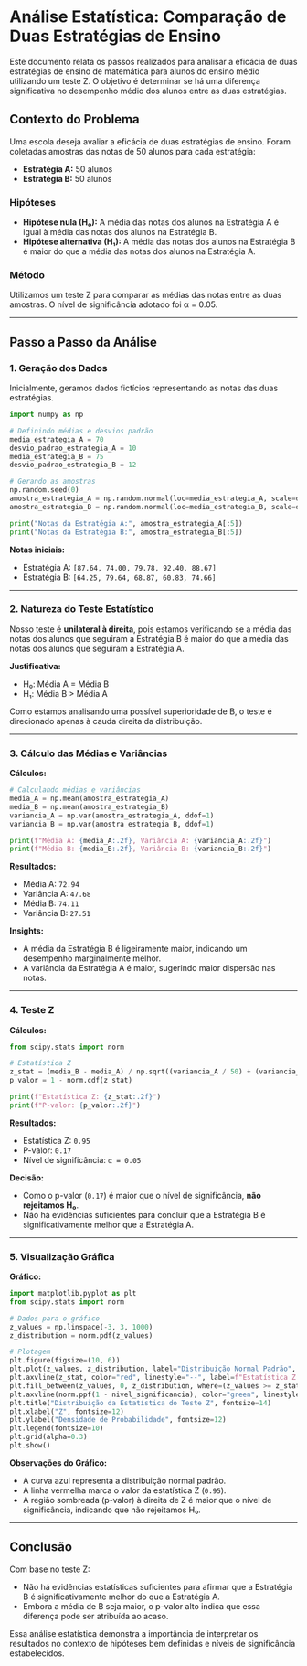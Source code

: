 # Análise Estatística: Comparação de Duas Estratégias de Ensino

Este documento relata os passos realizados para analisar a eficácia de duas estratégias de ensino de matemática para alunos do ensino médio utilizando um teste Z. O objetivo é determinar se há uma diferença significativa no desempenho médio dos alunos entre as duas estratégias.

## Contexto do Problema

Uma escola deseja avaliar a eficácia de duas estratégias de ensino. Foram coletadas amostras das notas de 50 alunos para cada estratégia:

- **Estratégia A:** 50 alunos
- **Estratégia B:** 50 alunos

### Hipóteses

- **Hipótese nula (H₀):** A média das notas dos alunos na Estratégia A é igual à média das notas dos alunos na Estratégia B.
- **Hipótese alternativa (H₁):** A média das notas dos alunos na Estratégia B é maior do que a média das notas dos alunos na Estratégia A.

### Método

Utilizamos um teste Z para comparar as médias das notas entre as duas amostras. O nível de significância adotado foi α = 0.05.

---

## Passo a Passo da Análise

### 1. Geração dos Dados

Inicialmente, geramos dados fictícios representando as notas das duas estratégias.

```python
import numpy as np

# Definindo médias e desvios padrão
media_estrategia_A = 70
desvio_padrao_estrategia_A = 10
media_estrategia_B = 75
desvio_padrao_estrategia_B = 12

# Gerando as amostras
np.random.seed(0)
amostra_estrategia_A = np.random.normal(loc=media_estrategia_A, scale=desvio_padrao_estrategia_A, size=50)
amostra_estrategia_B = np.random.normal(loc=media_estrategia_B, scale=desvio_padrao_estrategia_B, size=50)

print("Notas da Estratégia A:", amostra_estrategia_A[:5])
print("Notas da Estratégia B:", amostra_estrategia_B[:5])
```

**Notas iniciais:**
- Estratégia A: `[87.64, 74.00, 79.78, 92.40, 88.67]`
- Estratégia B: `[64.25, 79.64, 68.87, 60.83, 74.66]`

---

### 2. Natureza do Teste Estatístico

Nosso teste é **unilateral à direita**, pois estamos verificando se a média das notas dos alunos que seguiram a Estratégia B é maior do que a média das notas dos alunos que seguiram a Estratégia A.

**Justificativa:**
- H₀: Média A = Média B
- H₁: Média B > Média A

Como estamos analisando uma possível superioridade de B, o teste é direcionado apenas à cauda direita da distribuição.

---

### 3. Cálculo das Médias e Variâncias

**Cálculos:**

```python
# Calculando médias e variâncias
media_A = np.mean(amostra_estrategia_A)
media_B = np.mean(amostra_estrategia_B)
variancia_A = np.var(amostra_estrategia_A, ddof=1)
variancia_B = np.var(amostra_estrategia_B, ddof=1)

print(f"Média A: {media_A:.2f}, Variância A: {variancia_A:.2f}")
print(f"Média B: {media_B:.2f}, Variância B: {variancia_B:.2f}")
```

**Resultados:**
- Média A: `72.94`
- Variância A: `47.68`
- Média B: `74.11`
- Variância B: `27.51`

**Insights:**
- A média da Estratégia B é ligeiramente maior, indicando um desempenho marginalmente melhor.
- A variância da Estratégia A é maior, sugerindo maior dispersão nas notas.

---

### 4. Teste Z

**Cálculos:**

```python
from scipy.stats import norm

# Estatística Z
z_stat = (media_B - media_A) / np.sqrt((variancia_A / 50) + (variancia_B / 50))
p_valor = 1 - norm.cdf(z_stat)

print(f"Estatística Z: {z_stat:.2f}")
print(f"P-valor: {p_valor:.2f}")
```

**Resultados:**
- Estatística Z: `0.95`
- P-valor: `0.17`
- Nível de significância: `α = 0.05`

**Decisão:**
- Como o p-valor (`0.17`) é maior que o nível de significância, **não rejeitamos H₀**.
- Não há evidências suficientes para concluir que a Estratégia B é significativamente melhor que a Estratégia A.

---

### 5. Visualização Gráfica

**Gráfico:**

```python
import matplotlib.pyplot as plt
from scipy.stats import norm

# Dados para o gráfico
z_values = np.linspace(-3, 3, 1000)
z_distribution = norm.pdf(z_values)

# Plotagem
plt.figure(figsize=(10, 6))
plt.plot(z_values, z_distribution, label="Distribuição Normal Padrão", color="blue")
plt.axvline(z_stat, color="red", linestyle="--", label=f"Estatística Z = {z_stat:.2f}")
plt.fill_between(z_values, 0, z_distribution, where=(z_values >= z_stat), color="red", alpha=0.3, label="Região p-valor")
plt.axvline(norm.ppf(1 - nivel_significancia), color="green", linestyle="--", label="Valor crítico (Z crítico)")
plt.title("Distribuição da Estatística do Teste Z", fontsize=14)
plt.xlabel("Z", fontsize=12)
plt.ylabel("Densidade de Probabilidade", fontsize=12)
plt.legend(fontsize=10)
plt.grid(alpha=0.3)
plt.show()
```

**Observações do Gráfico:**
- A curva azul representa a distribuição normal padrão.
- A linha vermelha marca o valor da estatística Z (`0.95`).
- A região sombreada (p-valor) à direita de Z é maior que o nível de significância, indicando que não rejeitamos H₀.

---

## Conclusão

Com base no teste Z:
- Não há evidências estatísticas suficientes para afirmar que a Estratégia B é significativamente melhor do que a Estratégia A.
- Embora a média de B seja maior, o p-valor alto indica que essa diferença pode ser atribuída ao acaso.

Essa análise estatística demonstra a importância de interpretar os resultados no contexto de hipóteses bem definidas e níveis de significância estabelecidos.

